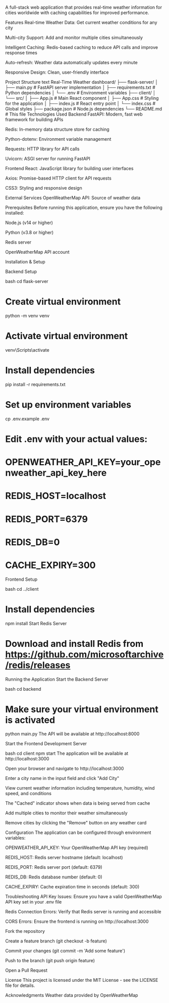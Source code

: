 A full-stack web application that provides real-time weather information for cities worldwide with caching capabilities for improved performance.

 Features
Real-time Weather Data: Get current weather conditions for any city

Multi-city Support: Add and monitor multiple cities simultaneously

Intelligent Caching: Redis-based caching to reduce API calls and improve response times

Auto-refresh: Weather data automatically updates every minute

Responsive Design: Clean, user-friendly interface



 Project Structure
text
Real-Time Weather dashboard/
├── flask-server/
│   ├── main.py                 # FastAPI server implementation
│   ├── requirements.txt        # Python dependencies
│   └── .env                   # Environment variables
├── client/
│   └── src/
│       ├── App.js             # Main React component
│       ├── App.css            # Styling for the application
│       ├── index.js           # React entry point
│       └── index.css          # Global styles
├── package.json               # Node.js dependencies
└── README.md                  # This file
Technologies Used
Backend
FastAPI: Modern, fast web framework for building APIs

Redis: In-memory data structure store for caching

Python-dotenv: Environment variable management

Requests: HTTP library for API calls

Uvicorn: ASGI server for running FastAPI

Frontend
React: JavaScript library for building user interfaces

Axios: Promise-based HTTP client for API requests

CSS3: Styling and responsive design

External Services
OpenWeatherMap API: Source of weather data

 Prerequisites
Before running this application, ensure you have the following installed:

Node.js (v14 or higher)

Python (v3.8 or higher)

Redis server

OpenWeatherMap API account 

 Installation & Setup

Backend Setup

bash
cd flask-server

# Create virtual environment
python -m venv venv

# Activate virtual environment

venv\Scripts\activate

# Install dependencies
pip install -r requirements.txt

# Set up environment variables
cp .env.example .env
# Edit .env with your actual values:
# OPENWEATHER_API_KEY=your_openweather_api_key_here
# REDIS_HOST=localhost
# REDIS_PORT=6379
# REDIS_DB=0
# CACHE_EXPIRY=300
Frontend Setup

bash
cd ../client

# Install dependencies
npm install
Start Redis Server


# Download and install Redis from https://github.com/microsoftarchive/redis/releases
Running the Application
Start the Backend Server

bash
cd backend
# Make sure your virtual environment is activated
python main.py
The API will be available at http://localhost:8000

Start the Frontend Development Server

bash
cd client
npm start
The application will be available at http://localhost:3000


Open your browser and navigate to http://localhost:3000

Enter a city name in the input field and click "Add City"

View current weather information including temperature, humidity, wind speed, and conditions

The "Cached" indicator shows when data is being served from cache

Add multiple cities to monitor their weather simultaneously

Remove cities by clicking the "Remove" button on any weather card

Configuration
The application can be configured through environment variables:

OPENWEATHER_API_KEY: Your OpenWeatherMap API key (required)

REDIS_HOST: Redis server hostname (default: localhost)

REDIS_PORT: Redis server port (default: 6379)

REDIS_DB: Redis database number (default: 0)

CACHE_EXPIRY: Cache expiration time in seconds (default: 300)



Troubleshooting
API Key Issues: Ensure you have a valid OpenWeatherMap API key set in your .env file

Redis Connection Errors: Verify that Redis server is running and accessible

CORS Errors: Ensure the frontend is running on http://localhost:3000


Fork the repository

Create a feature branch (git checkout -b feature)

Commit your changes (git commit -m 'Add some  feature')

Push to the branch (git push origin feature)

Open a Pull Request

License
This project is licensed under the MIT License - see the LICENSE file for details.

Acknowledgments
Weather data provided by OpenWeatherMap



